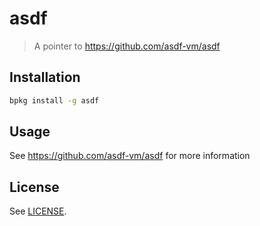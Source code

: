asdf
===========

> A pointer to https://github.com/asdf-vm/asdf

## Installation

```sh
bpkg install -g asdf
```

## Usage

See https://github.com/asdf-vm/asdf for more information

## License

See [LICENSE](https://github.com/asdf-vm/asdf/master/LICENSE).
